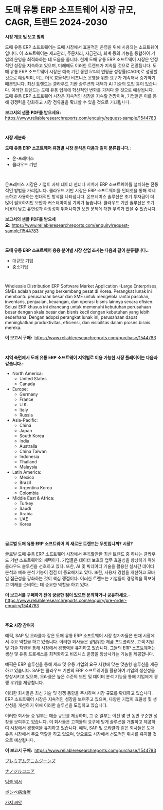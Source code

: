 <p><h1>도매 유통 ERP 소프트웨어 시장 규모, CAGR, 트렌드 2024-2030</h1></p><p><strong>시장 개요 및 보고 범위</strong></p>
<p><p>도매 유통 ERP 소프트웨어는 도매 시장에서 효율적인 운영을 위해 사용되는 소프트웨어입니다. 이 소프트웨어는 재고관리, 주문처리, 자금관리, 회계 등의 기능을 통합하여 기업의 운영을 최적화하는 데 도움을 줍니다. 현재 도매 유통 ERP 소프트웨어 시장은 안정적인 성장을 지속하고 있으며, 미래에도 이러한 트렌드가 지속될 것으로 전망됩니다. 도매 유통 ERP 소프트웨어 시장은 예측 기간 동안 5%의 연평균 성장률(CAGR)로 성장할 것으로 예상되며, 이는 더욱 효율적인 비즈니스 운영을 위한 요구가 계속해서 증가하기 때문입니다. 최신 트렌드는 클라우드 기반 솔루션의 채택과 AI 기술의 도입 등이 있습니다. 이러한 트렌드는 도매 유통 업계에 혁신적인 변화를 가져다 줄 것으로 예상됩니다. 도매 유통 ERP 소프트웨어 시장은 지속적인 성장을 지속할 전망이며, 기업들은 이를 통해 경쟁력을 강화하고 시장 점유율을 확대할 수 있을 것으로 기대됩니다.</p></p>
<p><strong>보고서의 샘플 PDF를 받으세요:</strong> <a href="https://www.reliableresearchreports.com/enquiry/request-sample/1544783">https://www.reliableresearchreports.com/enquiry/request-sample/1544783</a></p>
<p>&nbsp;</p>
<p><strong>시장 세분화</strong></p>
<p><strong>도매 유통 ERP 소프트웨어 유형별 시장 분석은 다음과 같이 분류됩니다.:</strong></p>
<p><ul><li>온-프레미스</li><li>클라우드 기반</li></ul></p>
<p>&nbsp;</p>
<p><p>온프레미스 시장은 기업이 자체 데이터 센터나 서버에 ERP 소프트웨어를 설치하는 전통적인 방법을 가리킵니다. 클라우드 기반 시장은 ERP 소프트웨어를 인터넷을 통해 액세스하고 사용하는 현대적인 방식을 나타냅니다. 온프레미스 솔루션은 초기 투자금이 더 많이 필요하지만 보안과 커스터마이징 기회가 높습니다. 클라우드 기반 솔루션은 초기 비용이 낮고 유연성과 확장성이 뛰어나지만 보안 문제에 대한 우려가 있을 수 있습니다.</p></p>
<p><strong>보고서의 샘플 PDF를 받으세요:</strong>&nbsp;<a href="https://www.reliableresearchreports.com/enquiry/request-sample/1544783">https://www.reliableresearchreports.com/enquiry/request-sample/1544783</a></p>
<p>&nbsp;</p>
<p><strong> 도매 유통 ERP 소프트웨어 응용 분야별 시장 산업 조사는 다음과 같이 분류됩니다.:</strong></p>
<p><ul><li>대규모 기업</li><li>중소기업</li></ul></p>
<p>&nbsp;</p>
<p><p>Wholesale Distribution ERP Software Market Application -Large Enterprises, SMEs adalah pasar yang berkembang pesat di Korea. Perangkat lunak ini membantu perusahaan besar dan SME untuk mengelola rantai pasokan, inventaris, penjualan, keuangan, dan operasi bisnis lainnya secara efisien. Solusi ERP khusus ini dirancang untuk memenuhi kebutuhan perusahaan besar dengan skala besar dan bisnis kecil dengan kebutuhan yang lebih sederhana. Dengan adopsi perangkat lunak ini, perusahaan dapat meningkatkan produktivitas, efisiensi, dan visibilitas dalam proses bisnis mereka.</p></p>
<p><strong>이 보고서 구매:</strong>&nbsp; <a href="https://www.reliableresearchreports.com/purchase/1544783">https://www.reliableresearchreports.com/purchase/1544783</a></p>
<p>&nbsp;</p>
<p><strong>지역 측면에서 도매 유통 ERP 소프트웨어 지역별로 이용 가능한 시장 플레이어는 다음과 같습니다.:</strong></p>
<p><ul>
    <li>
        North America:
        <ul>
            <li>United States</li>
            <li>Canada</li>
        </ul>
    </li>
    <li>
        Europe:
        <ul>
            <li>Germany</li>
            <li>France</li>
            <li>U.K.</li>
            <li>Italy</li>
            <li>Russia</li>
        </ul>
    </li>
    <li>
        Asia-Pacific:
        <ul>
            <li>China</li>
            <li>Japan</li>
            <li>South Korea</li>
            <li>India</li>
            <li>Australia</li>
            <li>China Taiwan</li>
            <li>Indonesia</li>
            <li>Thailand</li>
            <li>Malaysia</li>
        </ul>
    </li>
    <li>
        Latin America:
        <ul>
            <li>Mexico</li>
            <li>Brazil</li>
            <li>Argentina Korea</li>
            <li>Colombia</li>
        </ul>
    </li>
    <li>
        Middle East & Africa:
        <ul>
            <li>Turkey</li>
            <li>Saudi</li>
            <li>Arabia</li>
            <li>UAE</li>
            <li>Korea</li>
        </ul>
    </li>
    </ul></p>
<p>&nbsp;</p>
<p><strong>글로벌 도매 유통 ERP 소프트웨어 의 새로운 트렌드는 무엇입니까? 시장?</strong></p>
<p><p>글로벌 도매 유통 ERP 소프트웨어 시장에서 주목할만한 최신 트렌드 중 하나는 클라우드 기반 소프트웨어의 채택이다. 기업들은 데이터 보호와 업무 효율성을 향상하기 위해 클라우드 솔루션을 선호하고 있다. 또한, AI 및 빅데이터 기술을 활용한 실시간 데이터 분석과 예측 분석 기능이 점점 더 중요해지고 있다. 또한, 사용자 경험을 개선하고 모바일 접근성을 강화하는 것이 핵심 쟁점이다. 이러한 트렌드는 기업들이 경쟁력을 확보하고 미래를 준비하는 데 중요한 역할을 하고 있다.</p></p>
<p><strong>이 보고서를 구매하기 전에 궁금한 점이 있으면 문의하거나 공유하세요.</strong>- <a href="https://www.reliableresearchreports.com/enquiry/pre-order-enquiry/1544783">https://www.reliableresearchreports.com/enquiry/pre-order-enquiry/1544783</a></p>
<p>&nbsp;</p>
<p><strong>주요 시장 참여자</strong></p>
<p><p>예픽, SAP 및 오라클과 같은 도매 유통 ERP 소프트웨어 시장 참가자들은 현재 시장에서 주요 역할을 하고 있습니다. 이러한 회사들은 광범위한 제품 포트폴리오, 고객 지원 및 기술 지원을 통해 시장에서 경쟁력을 유지하고 있습니다. 그들의 ERP 소프트웨어는 생산 및 유통 프로세스를 최적화하고 비즈니스 운영을 향상시키는 기능을 제공합니다.</p><p>예픽은 ERP 솔루션을 통해 제조 및 유통 기업의 요구 사항에 맞는 맞춤형 솔루션을 제공하고 있습니다. SAP는 클라우드 기반의 ERP 소프트웨어를 활용하여 기업의 생산성을 향상시키고 있으며, 오라클은 높은 수준의 보안 및 데이터 분석 기능을 통해 기업에게 경쟁 우위를 제공합니다.</p><p>이러한 회사들은 최신 기술 및 경쟁 동향을 주시하며 시장 규모를 확대하고 있습니다. ERP 소프트웨어 시장은 지속적인 성장을 보여주고 있으며, 다양한 기업이 효율성 및 생산성을 개선하기 위해 이러한 솔루션을 도입하고 있습니다.</p><p>이러한 회사들 중 일부는 매출 규모를 제공하며, 그 중 일부는 이전 몇 년 동안 꾸준한 성장을 보여주고 있습니다. 이 회사들은 고객들의 요구에 맞게 솔루션을 개발하고 제공하여 시장에서 경쟁력을 유지하고 있습니다. 예픽, SAP 및 오라클과 같은 회사들은 도매 유통 시장에서 주요 역할을 하고 있으며, 앞으로도 시장에서 선도적인 위치를 유지할 것으로 예상됩니다.</p></p>
<p><strong>이 보고서 구매:</strong>&nbsp;&nbsp;<a href="https://www.reliableresearchreports.com/purchase/1544783">https://www.reliableresearchreports.com/purchase/1544783</a></p>
<p><p><a href="https://medium.com/@redsalmon1949/%E3%83%97%E3%83%AC%E3%83%9F%E3%82%A2%E3%83%A0%E3%83%87%E3%83%8B%E3%83%A0%E3%82%B8%E3%83%BC%E3%83%B3%E3%82%BA%E5%B8%82%E5%A0%B4%E3%81%AE%E5%88%86%E6%9E%90%E3%81%A82024%E5%B9%B4%E3%81%8B%E3%82%892031%E5%B9%B4%E3%81%BE%E3%81%A7%E3%81%AE%E3%82%B5%E3%82%A4%E3%82%BA%E4%BA%88%E6%B8%AC-9273716ea963">プレミアムデニムジーンズ</a></p><p><a href="https://github.com/EstaSprer20231/Market-Research-Report-List-1/blob/main/420999914585.md">ナノジルコニア</a></p><p><a href="https://medium.com/@fabiancobuc20222022/%ED%84%B0%EB%B8%94-%EB%AF%B9%EC%84%9C-%EC%8B%9C%EC%9E%A5-%EC%A1%B0%EC%82%AC-%EB%B3%B4%EA%B3%A0%EC%84%9C-%EA%B7%B8-%EC%97%AD%EC%82%AC-%EB%B0%8F-2024%EB%85%84%EB%B6%80%ED%84%B0-2031%EB%85%84%EA%B9%8C%EC%A7%80%EC%9D%98-%EC%98%88%EC%B8%A1-b548290869e5">텀블 믹서</a></p><p><a href="https://medium.com/@kaiyohnson76845/%E3%83%9D%E3%83%B3%E3%83%9A%E7%97%85%E6%B2%BB%E7%99%82%E5%B8%82%E5%A0%B4%E3%81%AE%E5%B8%82%E5%A0%B4%E8%AA%BF%E6%9F%BB%E5%A0%B1%E5%91%8A%E6%9B%B8-%E3%81%9D%E3%81%AE%E6%AD%B4%E5%8F%B2%E3%81%A82031%E5%B9%B4%E3%81%BE%E3%81%A7%E3%81%AE%E4%BA%88%E6%B8%AC-9a99bb7f4801">ポンペ病治療</a></p><p><a href="https://medium.com/@llanajer/%EA%B0%80%EC%A7%80%EC%94%A8%EC%8B%9C%EC%9E%A5-%EA%B7%9C%EB%AA%A8-%EC%8B%9C%EC%9E%A5-%EC%A0%84%EB%A7%9D-%EB%B0%8F-%EC%8B%9C%EC%9E%A5-%EC%98%88%EC%B8%A1-2024%EB%85%84%EB%B6%80%ED%84%B0-2031%EB%85%84-56997bd23df4">가지 씨앗</a></p></p>
